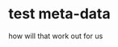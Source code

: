 <!-- 
meta-publishedOn: 2018-04-10 11:26:13
 
meta-id: 167f20d040456d47dd5cbebaea67873adb895fbd

meta-id: aa
meta-title: ShortTitle
meta-date: 10-10-2016
meta-tags: foo, bar, test, json
meta-order: 1
-->

# test meta-data

how will that work out for us